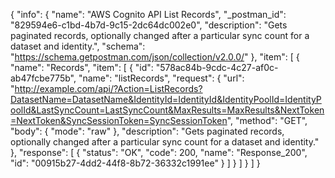 {
  "info": {
    "name": "AWS Cognito API List Records",
    "_postman_id": "829594e6-c1bd-4b7d-9c15-2dc64dc002e0",
    "description": "Gets paginated records, optionally changed after a particular sync count for a dataset and identity.",
    "schema": "https://schema.getpostman.com/json/collection/v2.0.0/"
  },
  "item": [
    {
      "name": "Records",
      "item": [
        {
          "id": "578ac84b-9cdc-4c27-af0c-ab47fcbe775b",
          "name": "listRecords",
          "request": {
            "url": "http://example.com/api/?Action=ListRecords?DatasetName=DatasetName&IdentityId=IdentityId&IdentityPoolId=IdentityPoolId&LastSyncCount=LastSyncCount&MaxResults=MaxResults&NextToken=NextToken&SyncSessionToken=SyncSessionToken",
            "method": "GET",
            "body": {
              "mode": "raw"
            },
            "description": "Gets paginated records, optionally changed after a particular sync count for a dataset and identity."
          },
          "response": [
            {
              "status": "OK",
              "code": 200,
              "name": "Response_200",
              "id": "00915b27-4dd2-44f8-8b72-36332c1991ee"
            }
          ]
        }
      ]
    }
  ]
}